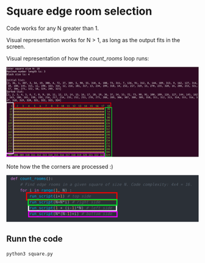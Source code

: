 # Square edge room selection

Code works for any N greater than 1.

Visual representation works for N > 1, as long as the output fits in the screen.

Visual representation of how the *count_rooms* loop runs:

![alt text][example1]

Note how the the corners are processed :)

![alt text][example2]

[example1]: https://raw.githubusercontent.com/juozasget/square_challange/master/img/example1.png "Visual example"
[example2]: https://raw.githubusercontent.com/juozasget/square_challange/master/img/example2.png "Visual example 2"

## Runn the code

```
python3 square.py
```
